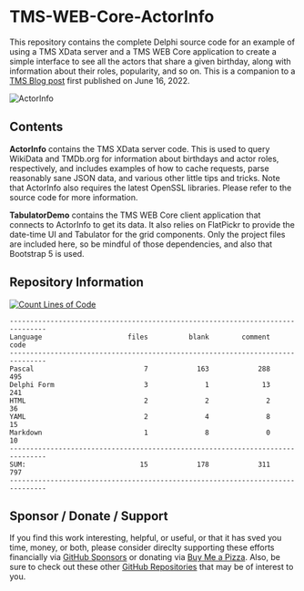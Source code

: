 # TMS-WEB-Core-ActorInfo
This repository contains the complete Delphi source code for an example of using a TMS XData server and a TMS WEB Core application to create a simple interface to see all the actors that share a given birthday, along with information about their roles, popularity, and so on. This is a companion to a [TMS Blog post](https://www.tmssoftware.com/site/blog.asp?post=949) first published on June 16, 2022.

![ActorInfo](https://user-images.githubusercontent.com/41052272/173462502-bb6579c0-76ee-4e28-b172-6dfad7254d2e.gif)

## Contents
**ActorInfo** contains the TMS XData server code. This is used to query WikiData and TMDb.org for information about birthdays and actor roles, respectively, and includes examples of how to cache requests, parse reasonably sane JSON data, and various other little tips and tricks. Note that ActorInfo also requires the latest OpenSSL libraries.  Please refer to the source code for more information.

**TabulatorDemo** contains the TMS WEB Core client application that connects to ActorInfo to get its data.  It also relies on FlatPickr to provide the date-time UI and Tabulator for the grid components. Only the project files are included here, so be mindful of those dependencies, and also that Bootstrap 5 is used.

## Repository Information
[![Count Lines of Code](https://github.com/500Foods/TMS-WEB-Core-ActorInfo/actions/workflows/main.yml/badge.svg)](https://github.com/500Foods/TMS-WEB-Core-ActorInfo/actions/workflows/main.yml)
```
-------------------------------------------------------------------------------
Language                     files          blank        comment           code
-------------------------------------------------------------------------------
Pascal                           7            163            288            495
Delphi Form                      3              1             13            241
HTML                             2              2              2             36
YAML                             2              4              8             15
Markdown                         1              8              0             10
-------------------------------------------------------------------------------
SUM:                            15            178            311            797
-------------------------------------------------------------------------------
```

## Sponsor / Donate / Support
If you find this work interesting, helpful, or useful, or that it has sved you time, money, or both, please consider direclty supporting these efforts financially via [GitHub Sponsors](https://github.com/sponsors/500Foods) or donating via [Buy Me a Pizza](https://www.buymeacoffee.com/andrewsimard500). Also, be sure to check out these other [GitHub Repositories](https://github.com/500Foods?tab=repositories&q=&sort=stargazers) that may be of interest to you.
